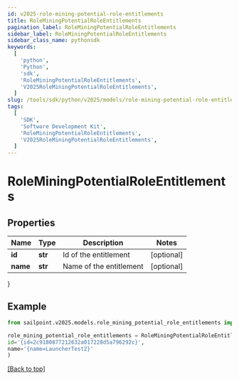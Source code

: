```yaml
---
id: v2025-role-mining-potential-role-entitlements
title: RoleMiningPotentialRoleEntitlements
pagination_label: RoleMiningPotentialRoleEntitlements
sidebar_label: RoleMiningPotentialRoleEntitlements
sidebar_class_name: pythonsdk
keywords:
  [
    'python',
    'Python',
    'sdk',
    'RoleMiningPotentialRoleEntitlements',
    'V2025RoleMiningPotentialRoleEntitlements',
  ]
slug: /tools/sdk/python/v2025/models/role-mining-potential-role-entitlements
tags:
  [
    'SDK',
    'Software Development Kit',
    'RoleMiningPotentialRoleEntitlements',
    'V2025RoleMiningPotentialRoleEntitlements',
  ]
---
```


# RoleMiningPotentialRoleEntitlements

## Properties

| Name     | Type    | Description             | Notes      |
| -------- | ------- | ----------------------- | ---------- |
| **id**   | **str** | Id of the entitlement   | [optional] |
| **name** | **str** | Name of the entitlement | [optional] |

}

## Example

```python
from sailpoint.v2025.models.role_mining_potential_role_entitlements import RoleMiningPotentialRoleEntitlements

role_mining_potential_role_entitlements = RoleMiningPotentialRoleEntitlements(
id='{id=2c9180877212632a017228d5a796292c}',
name='{name=LauncherTest2}'
)

```

[[Back to top]](#)
